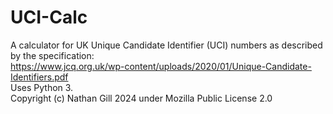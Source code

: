 # UCI-Calc
A calculator for UK Unique Candidate Identifier (UCI) numbers as described by the specification:  
  https://www.jcq.org.uk/wp-content/uploads/2020/01/Unique-Candidate-Identifiers.pdf  
Uses Python 3.  
Copyright (c) Nathan Gill 2024 under Mozilla Public License 2.0

